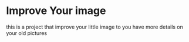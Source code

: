 # Improve Your image
this is a project that improve your little image to you have more details on your old pictures

